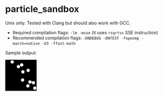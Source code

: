 # particle_sandbox

Unix only. Tested with Clang but should also work with GCC.


- Required compilation flags: `-lm -msse` (it uses `rsqrtss` SSE instruction)
- Recommended compilation flags: `-DNDEBUG -DNTEST -fopenmp -march=native -O3 -ffast-math`

Sample output:

![alt-text][sample-animation]


[sample-animation]: https://github.com/ArthurWalraven/c_sandbox/blob/master/samples/sample.gif
